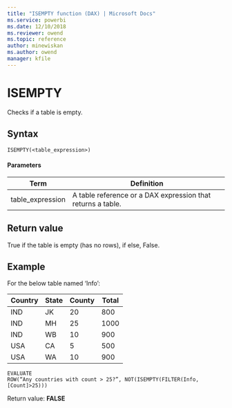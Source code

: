 ```yaml
---
title: "ISEMPTY function (DAX) | Microsoft Docs"
ms.service: powerbi 
ms.date: 12/10/2018
ms.reviewer: owend
ms.topic: reference
author: minewiskan
ms.author: owend
manager: kfile
---
```

# ISEMPTY
  
Checks if a table is empty.  
  
## Syntax  
  
```dax
ISEMPTY(<table_expression>)  
```
  
#### Parameters  
  
|Term|Definition|  
|--------|--------------|  
|table_expression|A table reference or a DAX expression that returns a table.|  
  
## Return value  
True if the table is empty (has no rows), if else, False.  
  
## Example  
For the below table named ‘Info’:  
  
|Country|State|County|Total|  
|-----------|---------|----------|---------|  
|IND|JK|20|800|  
|IND|MH|25|1000|  
|IND|WB|10|900|  
|USA|CA|5|500|  
|USA|WA|10|900|  
  
```dax
EVALUATE   
ROW(“Any countries with count > 25?”, NOT(ISEMPTY(FILTER(Info, [Count]>25)))  
```

Return value: **FALSE**  
  
